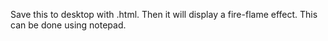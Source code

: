 Save this to desktop with .html. Then it will display a fire-flame effect. This can be done using notepad.
